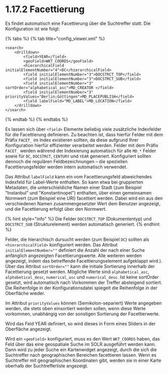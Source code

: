 # 1.17.2 Facettierung

Es findet automatisch eine Facettierung über die Suchtreffer statt. Die Konfiguration ist wie folgt:

{% tabs %}
{% tab title="config\_viewer.xml" %}
```markup
<search>
    <drilldown>
        <field>YEAR</field>
        <geoField>WKT_COORDS</geoField>
        <hierarchicalField initialElementNumber="4">DC</hierarchicalField>
        <field initialElementNumber="3">DOCSTRCT_TOP</field>
        <field initialElementNumber="3">DOCSTRCT_SUB</field>
        <field initialElementNumber="3" sortOrder="alphabetical_asc">MD_CREATOR </field>
        <field initialElementNumber="3" priorityValues="Berlin;Göttingen">MD_PLACEPUBLISH</field>
        <field labelField="MD_LABEL">MD_LOCATION</field>
    </drilldown>
</search>
```
{% endtab %}
{% endtabs %}

Es lassen sich über `<field>` Elemente beliebig viele zusätzliche Indexfelder für die Facettierung definieren. Zu beachten ist, dass hierfür Felder mit dem Präfix `FACET_` im Index existieren sollten, da diese aufgrund Ihrer Konfiguration hierfür effizienter verarbeitet werden. Felder mit dem Präfix `FACET_` werden während der Indexierung automatisch für alle `MD_*` Felder sowie für `DC`, `DOCSTRCT`, `CENTURY` und `YEAR` generiert. Konfiguriert sollten dennoch die regulären Feldbezeichnungen – die speziellen Facettierungsfelder werden intern automatisch verwendet.

Das Attribut `labelField` kann ein vom Facettierungsfeld abweichendes Indexfeld für Label-Werte enthalten. So kann etwa bei gruppierten Metadaten, die unterschieldiche Namen einer Stadt \(zum Beispiel "Instanbul" und "Konstantinopel"\) enthalten, über einen gemeinsamen Normwert \(zum Beispiel eine URI\) facettiert werden. Dabei wird ein aus den verschiedenen Namen zusammengesetzter Wert dem Benutzer angezeigt, und die Facettierung erfolgt über den Normwert.

{% hint style="info" %}
Die Felder `DOCSTRCT_TOP` \(Dokumententyp\) und `DOCSTRCT_SUB` \(Strukturelement\) werden automatisch generiert.
{% endhint %}

Felder, die hierarchisch dursucht werden \(zum Beispiel `DC`\) sollten als `<hierarchicalField>` konfiguriert werden. Das Attribut `initialElementNumber=""` definiert die Anzahl der nach einer Suche anfänglich angezeigten Facettierungswerte. Alle weiteren werden angezeigt, indem das betreffende Facettierungselement aufgeklappt wird.\). Über das Attribut `sortOrder=""` kann die initiale Sortierung innerhalb der Facettierung gesetzt werden. Mögliche Werte sind `alphabetical_asc`, `alphabetical_desc`, `numerical_asc` und `numerical_desc`. Ist keine sortOrder gesetzt, wird automatisch nach Vorkommen der Treffer absteigend sortiert. Die Reihenfolge in der Konfigurationsdatei spiegelt die Reihenfolge in der Oberfläche wieder.

Im Attribut `priorityValues` können \(Semikolon-separiert\) Werte angegeben werden, die stets oben einsortiert werden sollen, wenn diese Werte vorkommen, unabhängig von der sonstigen Sortierung der Facettierwerte.

Wird das Feld YEAR definiert, so wird dieses in Form eines Sliders in der Oberfläche angezeigt.

Wird ein `<geoField>` konfiguriert, muss es den Wert `WKT_COORDS` haben, das Feld über das eine geospatiale Suche im SOLR ausgeführt werden kann. Dann wird zu jeder Suche ein Kartenwidget angezeigt, durch die sich die Suchtreffer nach geographischen Bereichen facettieren lassen. Wenn es Suchtreffer mit geographischen Koordinaten gibt, werden sie in einer Karte oberhalb der Suchtrefferliste angezeigt.


